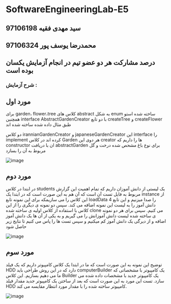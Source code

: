 # SoftwareEngineeringLab-E5
## سید مهدی فقیه 97106198
## محمدرضا یوسف پور 97106324
## درصد مشارکت هر دو عضو تیم در انجام آزمایش یکسان بوده است

### شرح آزمایش :

## مورد اول
برای garden، flower،tree کلاس های abstract به شکل enum  ساخته شده استو همچنین interface AbstractGardenCreator با دو تابع createTree و createFlower طبق مثال داده شده ساخته شده اند

دو کلاس irannianGardenCreator و japaneseGardenCreator این interface را implement کرده اند   در  کلاس Garden  هر دوی این creator  ها را داریم که constructor ان با دریافت abstractGarden برای نوع باغ مشحص شده درخت و گل مربوط به آن را بسازد

![image](https://user-images.githubusercontent.com/45511559/206518895-2a13f496-ab5f-4359-b314-3dcc35b1e7a3.png)


## مورد دوم

در ابتدا در کلاس students یک لیستی از دانش آموزان داریم که تمام اهمیت این گزارش مربوط به فایل تست آن است که آن هم به این صورت است که در ابتدا یک instance  از این کلاس را می سازیمکه برای این نمونه تابع loadData
را صدا میزنیم و این تابع 4 دانش آموز را به لیست این نمونه اضافه می کند. سپس دو نمونه ی دیگری را از این کلاس با استفاده از کلاس اولیه ی ساخته شده clone  می کنیم.
سپس برای هر دو نمونه  ی ساخته شده لیست دانش آموزانش را می گیریم و به یکی از آن ها یک دانش آموز اضافه و از دیرگی یک دانش آموز کم میکنیم و سپس تست ها را پاس می کنیم تا نتایج زیر حاصل شود



![image](https://user-images.githubusercontent.com/45511559/206521700-e26ad828-9fe6-4a1a-84c1-cf6b0b3f2c71.png)


## مورد سوم

توضیح این نمونه به این صورت است که ما در ابتدا یک کلاس کامپیوتر داریم که یک فیلد HDD دارد که در این روش طراحی باید computerBuilder یک کامپیوتر با مشخصاتی که ما می دهیم بسازیم. این کلاس Builder یک کامپیوتر جدید با مشخصات داده شده می 
سازد. تست این مورد به این صورت است که بعد از ساختن یک کامپیوتر جدید مقدار فیلد HDD کامپیوتر ساخته شده را با مقدار مورد انتظار مقایسه می کند.


![image](https://user-images.githubusercontent.com/45511559/206523001-25e8eee3-357c-49f8-8f16-863a3e1dd24c.png)


